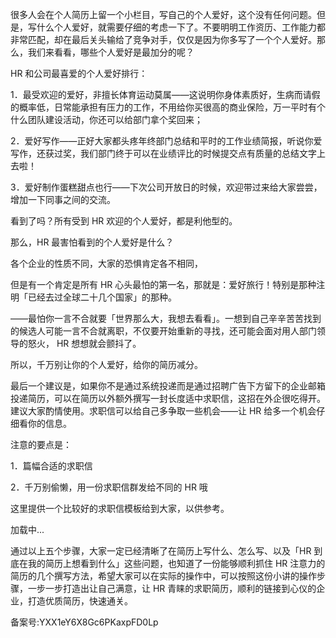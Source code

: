 很多人会在个人简历上留一个小栏目，写自己的个人爱好，这个没有任何问题。但是，写什么个人爱好，就需要仔细的考虑一下了。不要明明工作资历、工作能力都非常匹配，却在最后关头输给了竞争对手，仅仅是因为你多写了一个个人爱好。那么，我们来看看，哪些个人爱好是最加分的呢？ 

HR 和公司最喜爱的个人爱好排行：

1．最受欢迎的爱好，非擅长体育运动莫属——这说明你身体素质好，生病而请假的概率低，日常能承担有压力的工作，不用给你买很高的商业保险，万一平时有个什么团队建设活动，你还可以给部门拿个奖回来；

2．爱好写作——正好大家都头疼年终部门总结和平时的工作业绩简报，听说你爱写作，还获过奖，我们部门终于可以在业绩评比的时候提交点有质量的总结文字上去啦！ 

3．爱好制作蛋糕甜点也行——下次公司开放日的时候，欢迎带过来给大家尝尝，增加一下同事之间的交流。

看到了吗？所有受到 HR 欢迎的个人爱好，都是利他型的。

那么，HR 最害怕看到的个人爱好是什么？

各个企业的性质不同，大家的恐惧肯定各不相同，

但是有一个肯定是所有 HR 心头最怕的第一名，那就是：爱好旅行！特别是那种注明「已经去过全球二十几个国家」的那种。 

——最怕你一言不合就要「世界那么大，我想去看看」。一想到自己辛辛苦苦找到的候选人可能一言不合就离职，不仅要开始重新的寻找，还可能会面对用人部门领导的怒火， HR 想想就会颤抖了。

所以，千万别让你的个人爱好，给你的简历减分。

最后一个建议是，如果你不是通过系统投递而是通过招聘广告下方留下的企业邮箱投递简历，可以在简历以外额外撰写一封长度适中求职信，这招在外企很吃得开。建议大家酌情使用。求职信可以给自己多争取一些机会——让 HR 给多一个机会仔细看你的信息。

注意的要点是：

1．篇幅合适的求职信

2．千万别偷懒，用一份求职信群发给不同的 HR 哦

这里提供一个比较好的求职信模板给到大家，以供参考。

  

加载中...

  

通过以上五个步骤，大家一定已经清晰了在简历上写什么、怎么写、以及「HR 到底在我的简历上想看到什么」这些问题，也知道了一份能够顺利抓住 HR 注意力的简历的几个撰写方法，希望大家可以在实际的操作中，可以按照这份小讲的操作步骤，一步一步打造出让自己满意，让 HR 青睐的求职简历，顺利的链接到心仪的企业，打造优质简历，快速通关。

  

备案号:YXX1eY6X8Gc6PKaxpFD0Lp